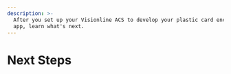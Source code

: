 ```yaml
---
description: >-
  After you set up your Visionline ACS to develop your plastic card encoding
  app, learn what's next.
---
```


# Next Steps

